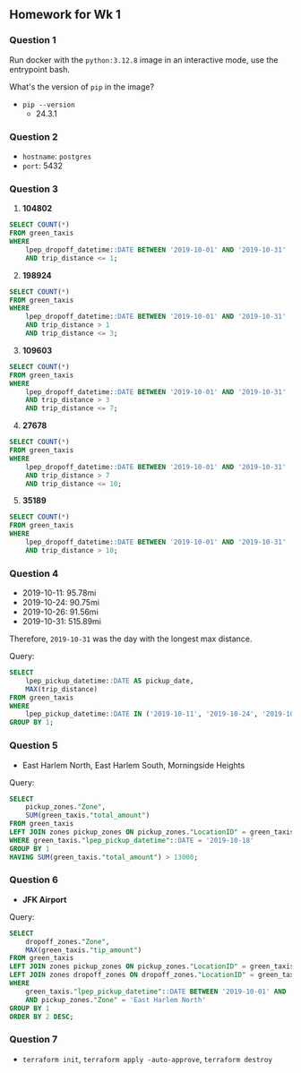 ## Homework for Wk 1
### Question 1
Run docker with the `python:3.12.8` image in an interactive mode, use the entrypoint bash.

What's the version of `pip` in the image?

* `pip --version`
    - 24.3.1

### Question 2
* `hostname`: `postgres`
* `port`: 5432

### Question 3
1. **104802**
```sql
SELECT COUNT(*) 
FROM green_taxis 
WHERE 
	lpep_dropoff_datetime::DATE BETWEEN '2019-10-01' AND '2019-10-31' 
	AND trip_distance <= 1;
```
2. **198924**
```sql
SELECT COUNT(*)
FROM green_taxis 
WHERE  
	lpep_dropoff_datetime::DATE BETWEEN '2019-10-01' AND '2019-10-31' 
	AND trip_distance > 1 
	AND trip_distance <= 3;
```
3. **109603**
```sql
SELECT COUNT(*) 
FROM green_taxis 
WHERE 
	lpep_dropoff_datetime::DATE BETWEEN '2019-10-01' AND '2019-10-31' 
	AND trip_distance > 3 
	AND trip_distance <= 7;
```
4. **27678**
```sql
SELECT COUNT(*) 
FROM green_taxis 
WHERE 
	lpep_dropoff_datetime::DATE BETWEEN '2019-10-01' AND '2019-10-31' 
	AND trip_distance > 7 
	AND trip_distance <= 10;
```
5. **35189**
```sql
SELECT COUNT(*) 
FROM green_taxis 
WHERE 
	lpep_dropoff_datetime::DATE BETWEEN '2019-10-01' AND '2019-10-31' 
	AND trip_distance > 10;
```

### Question 4
- 2019-10-11: 95.78mi
- 2019-10-24: 90.75mi
- 2019-10-26: 91.56mi
- 2019-10-31: 515.89mi

Therefore, `2019-10-31` was the day with the longest max distance.

Query:
```sql
SELECT
	lpep_pickup_datetime::DATE AS pickup_date,
	MAX(trip_distance)
FROM green_taxis
WHERE 
	lpep_pickup_datetime::DATE IN ('2019-10-11', '2019-10-24', '2019-10-26', '2019-10-31')
GROUP BY 1;
```

### Question 5
- East Harlem North, East Harlem South, Morningside Heights

Query:
```sql
SELECT
	pickup_zones."Zone",
	SUM(green_taxis."total_amount")
FROM green_taxis
LEFT JOIN zones pickup_zones ON pickup_zones."LocationID" = green_taxis."PULocationID"
WHERE green_taxis."lpep_pickup_datetime"::DATE = '2019-10-18'
GROUP BY 1
HAVING SUM(green_taxis."total_amount") > 13000;
```

### Question 6
- **JFK Airport**

Query:
```sql
SELECT
	dropoff_zones."Zone",
	MAX(green_taxis."tip_amount")
FROM green_taxis
LEFT JOIN zones pickup_zones ON pickup_zones."LocationID" = green_taxis."PULocationID"
LEFT JOIN zones dropoff_zones ON dropoff_zones."LocationID" = green_taxis."DOLocationID"
WHERE 
	green_taxis."lpep_pickup_datetime"::DATE BETWEEN '2019-10-01' AND '2019-10-31'
	AND pickup_zones."Zone" = 'East Harlem North'
GROUP BY 1
ORDER BY 2 DESC;
```

### Question 7
- `terraform init`, `terraform apply -auto-approve`, `terraform destroy`